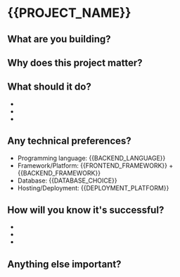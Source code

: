 # {{PROJECT_NAME}}

## What are you building?
<!-- Describe the project in 1-2 sentences based on user requirements -->

## Why does this project matter?
<!-- What problem does it solve? Who benefits? -->

## What should it do?
<!-- List the main features/capabilities based on user request -->
- 
- 
- 

## Any technical preferences?
<!-- Fill in based on template and user specifications -->
- Programming language: {{BACKEND_LANGUAGE}}
- Framework/Platform: {{FRONTEND_FRAMEWORK}} + {{BACKEND_FRAMEWORK}}
- Database: {{DATABASE_CHOICE}}
- Hosting/Deployment: {{DEPLOYMENT_PLATFORM}}

## How will you know it's successful?
<!-- Define concrete success criteria based on requirements -->
- 
- 
- 

## Anything else important?
<!-- Special considerations, constraints, or context -->